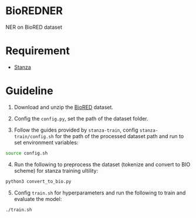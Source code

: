 # BioREDNER
NER on BioRED dataset

# Requirement
- [Stanza](https://stanfordnlp.github.io/stanza/)

# Guideline
1. Download and unzip the [BioRED](https://ftp.ncbi.nlm.nih.gov/pub/lu/BioRED/) dataset.

2. Config the ``config.py``, set the path of the dataset folder.

3. Follow the guides provided by ``stanza-train``,  config ``stanza-train/config.sh`` for the path of the processed dataset path and run to set environment variables:
```bash
source config.sh
```

4. Run the following to preprocess the dataset (tokenize and convert to BIO scheme) for stanza training ultility:
```bash
python3 convert_to_bio.py
```

5. Config ``train.sh`` for hyperparameters and run the following to train and evaluate the model:
```bash
./train.sh
```